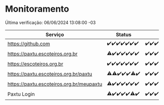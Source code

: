 # Monitoramento

Última verificação: 06/06/2024 13:08:00 -03

|Serviço|Status|Últimas 24h|
|---|---|---|
|https://github.com|<span title="2024-05-30: OK=24">✔️</span><span title="2024-05-31: OK=24">✔️</span><span title="2024-06-01: OK=24">✔️</span><span title="2024-06-02: OK=24">✔️</span><span title="2024-06-03: OK=24">✔️</span><span title="2024-06-04: OK=24">✔️</span><span title="2024-06-05: OK=16">✔️</span>|<span title="05/06/2024 13:08:00 -03 : 200">✔️</span><span title="05/06/2024 14:06:00 -03 : 200">✔️</span><span title="05/06/2024 15:08:00 -03 : 200">✔️</span><span title="05/06/2024 16:04:00 -03 : 200">✔️</span><span title="05/06/2024 17:08:00 -03 : 200">✔️</span><span title="05/06/2024 18:07:00 -03 : 200">✔️</span><span title="05/06/2024 19:06:00 -03 : 200">✔️</span><span title="05/06/2024 20:07:00 -03 : 200">✔️</span><span title="05/06/2024 21:32:00 -03 : 200">✔️</span><span title="05/06/2024 22:51:00 -03 : 200">✔️</span><span title="05/06/2024 23:24:00 -03 : 200">✔️</span><span title="06/06/2024 00:08:00 -03 : 200">✔️</span><span title="06/06/2024 01:08:00 -03 : 200">✔️</span><span title="06/06/2024 02:07:00 -03 : 200">✔️</span><span title="06/06/2024 03:09:00 -03 : 200">✔️</span><span title="06/06/2024 04:07:00 -03 : 200">✔️</span><span title="06/06/2024 05:09:00 -03 : 200">✔️</span><span title="06/06/2024 06:08:00 -03 : 200">✔️</span><span title="06/06/2024 07:07:00 -03 : 200">✔️</span><span title="06/06/2024 08:06:00 -03 : 200">✔️</span><span title="06/06/2024 09:12:00 -03 : 200">✔️</span><span title="06/06/2024 10:09:00 -03 : 200">✔️</span><span title="06/06/2024 11:07:00 -03 : 200">✔️</span><span title="06/06/2024 12:07:00 -03 : 200">✔️</span><span title="06/06/2024 13:08:00 -03 : 200">✔️</span>|
|https://paxtu.escoteiros.org.br|<span title="2024-05-30: OK=22, Falhas=2">⚠️</span><span title="2024-05-31: OK=24">✔️</span><span title="2024-06-01: OK=24">✔️</span><span title="2024-06-02: OK=24">✔️</span><span title="2024-06-03: OK=24">✔️</span><span title="2024-06-04: OK=24">✔️</span><span title="2024-06-05: OK=16">✔️</span>|<span title="05/06/2024 13:08:00 -03 : 200">✔️</span><span title="05/06/2024 14:06:00 -03 : 200">✔️</span><span title="05/06/2024 15:08:00 -03 : 200">✔️</span><span title="05/06/2024 16:04:00 -03 : 200">✔️</span><span title="05/06/2024 17:08:00 -03 : 200">✔️</span><span title="05/06/2024 18:07:00 -03 : 200">✔️</span><span title="05/06/2024 19:06:00 -03 : 200">✔️</span><span title="05/06/2024 20:07:00 -03 : 200">✔️</span><span title="05/06/2024 21:32:00 -03 : 200">✔️</span><span title="05/06/2024 22:51:00 -03 : 200">✔️</span><span title="05/06/2024 23:24:00 -03 : 200">✔️</span><span title="06/06/2024 00:08:00 -03 : 200">✔️</span><span title="06/06/2024 01:08:00 -03 : 200">✔️</span><span title="06/06/2024 02:07:00 -03 : 200">✔️</span><span title="06/06/2024 03:09:00 -03 : 200">✔️</span><span title="06/06/2024 04:07:00 -03 : 200">✔️</span><span title="06/06/2024 05:09:00 -03 : 200">✔️</span><span title="06/06/2024 06:08:00 -03 : 200">✔️</span><span title="06/06/2024 07:07:00 -03 : 200">✔️</span><span title="06/06/2024 08:06:00 -03 : 200">✔️</span><span title="06/06/2024 09:12:00 -03 : 200">✔️</span><span title="06/06/2024 10:09:00 -03 : 200">✔️</span><span title="06/06/2024 11:07:00 -03 : 200">✔️</span><span title="06/06/2024 12:07:00 -03 : 200">✔️</span><span title="06/06/2024 13:08:00 -03 : 200">✔️</span>|
|https://escoteiros.org.br|<span title="2024-05-30: OK=24">✔️</span><span title="2024-05-31: OK=24">✔️</span><span title="2024-06-01: OK=24">✔️</span><span title="2024-06-02: OK=24">✔️</span><span title="2024-06-03: OK=24">✔️</span><span title="2024-06-04: OK=24">✔️</span><span title="2024-06-05: OK=16">✔️</span>|<span title="05/06/2024 13:08:00 -03 : 200">✔️</span><span title="05/06/2024 14:06:00 -03 : 200">✔️</span><span title="05/06/2024 15:08:00 -03 : 200">✔️</span><span title="05/06/2024 16:04:00 -03 : 200">✔️</span><span title="05/06/2024 17:08:00 -03 : 200">✔️</span><span title="05/06/2024 18:07:00 -03 : 200">✔️</span><span title="05/06/2024 19:06:00 -03 : 200">✔️</span><span title="05/06/2024 20:07:00 -03 : 200">✔️</span><span title="05/06/2024 21:32:00 -03 : 200">✔️</span><span title="05/06/2024 22:51:00 -03 : 200">✔️</span><span title="05/06/2024 23:24:00 -03 : 200">✔️</span><span title="06/06/2024 00:08:00 -03 : 200">✔️</span><span title="06/06/2024 01:08:00 -03 : 200">✔️</span><span title="06/06/2024 02:07:00 -03 : 200">✔️</span><span title="06/06/2024 03:09:00 -03 : 200">✔️</span><span title="06/06/2024 04:07:00 -03 : 200">✔️</span><span title="06/06/2024 05:09:00 -03 : 200">✔️</span><span title="06/06/2024 06:08:00 -03 : 200">✔️</span><span title="06/06/2024 07:07:00 -03 : 200">✔️</span><span title="06/06/2024 08:06:00 -03 : 200">✔️</span><span title="06/06/2024 09:12:00 -03 : 200">✔️</span><span title="06/06/2024 10:09:00 -03 : 200">✔️</span><span title="06/06/2024 11:07:00 -03 : 200">✔️</span><span title="06/06/2024 12:07:00 -03 : 200">✔️</span><span title="06/06/2024 13:08:00 -03 : 200">✔️</span>|
|https://paxtu.escoteiros.org.br/paxtu|<span title="2024-05-30: OK=22, Falhas=2">⚠️</span><span title="2024-05-31: OK=23, Falhas=1">⚠️</span><span title="2024-06-01: OK=24">✔️</span><span title="2024-06-02: OK=24">✔️</span><span title="2024-06-03: OK=24">✔️</span><span title="2024-06-04: OK=23, Falhas=1">⚠️</span><span title="2024-06-05: OK=16">✔️</span>|<span title="05/06/2024 13:08:00 -03 : 200">✔️</span><span title="05/06/2024 14:06:00 -03 : 200">✔️</span><span title="05/06/2024 15:08:00 -03 : 200">✔️</span><span title="05/06/2024 16:04:00 -03 : 200">✔️</span><span title="05/06/2024 17:08:00 -03 : 200">✔️</span><span title="05/06/2024 18:07:00 -03 : 200">✔️</span><span title="05/06/2024 19:06:00 -03 : 200">✔️</span><span title="05/06/2024 20:07:00 -03 : 200">✔️</span><span title="05/06/2024 21:32:00 -03 : 200">✔️</span><span title="05/06/2024 22:51:00 -03 : 200">✔️</span><span title="05/06/2024 23:24:00 -03 : 200">✔️</span><span title="06/06/2024 00:08:00 -03 : 200">✔️</span><span title="06/06/2024 01:08:00 -03 : 200">✔️</span><span title="06/06/2024 02:07:00 -03 : 200">✔️</span><span title="06/06/2024 03:09:00 -03 : 200">✔️</span><span title="06/06/2024 04:07:00 -03 : 200">✔️</span><span title="06/06/2024 05:09:00 -03 : 200">✔️</span><span title="06/06/2024 06:08:00 -03 : 200">✔️</span><span title="06/06/2024 07:07:00 -03 : 200">✔️</span><span title="06/06/2024 08:06:00 -03 : 200">✔️</span><span title="06/06/2024 09:12:00 -03 : 200">✔️</span><span title="06/06/2024 10:09:00 -03 : 200">✔️</span><span title="06/06/2024 11:07:00 -03 : 200">✔️</span><span title="06/06/2024 12:07:00 -03 : 200">✔️</span><span title="06/06/2024 13:08:00 -03 : 200">✔️</span>|
|https://paxtu.escoteiros.org.br/meupaxtu|<span title="2024-05-30: OK=22, Falhas=2">⚠️</span><span title="2024-05-31: OK=24">✔️</span><span title="2024-06-01: OK=24">✔️</span><span title="2024-06-02: OK=24">✔️</span><span title="2024-06-03: OK=24">✔️</span><span title="2024-06-04: OK=24">✔️</span><span title="2024-06-05: OK=16">✔️</span>|<span title="05/06/2024 13:08:00 -03 : 200">✔️</span><span title="05/06/2024 14:06:00 -03 : 200">✔️</span><span title="05/06/2024 15:08:00 -03 : 200">✔️</span><span title="05/06/2024 16:04:00 -03 : 200">✔️</span><span title="05/06/2024 17:08:00 -03 : 200">✔️</span><span title="05/06/2024 18:07:00 -03 : 200">✔️</span><span title="05/06/2024 19:06:00 -03 : 200">✔️</span><span title="05/06/2024 20:07:00 -03 : 200">✔️</span><span title="05/06/2024 21:32:00 -03 : 200">✔️</span><span title="05/06/2024 22:51:00 -03 : 200">✔️</span><span title="05/06/2024 23:24:00 -03 : 200">✔️</span><span title="06/06/2024 00:08:00 -03 : 200">✔️</span><span title="06/06/2024 01:08:00 -03 : 200">✔️</span><span title="06/06/2024 02:07:00 -03 : 200">✔️</span><span title="06/06/2024 03:09:00 -03 : 200">✔️</span><span title="06/06/2024 04:07:00 -03 : 200">✔️</span><span title="06/06/2024 05:09:00 -03 : 200">✔️</span><span title="06/06/2024 06:08:00 -03 : 200">✔️</span><span title="06/06/2024 07:07:00 -03 : 200">✔️</span><span title="06/06/2024 08:06:00 -03 : 200">✔️</span><span title="06/06/2024 09:12:00 -03 : 200">✔️</span><span title="06/06/2024 10:09:00 -03 : 200">✔️</span><span title="06/06/2024 11:07:00 -03 : 200">✔️</span><span title="06/06/2024 12:07:00 -03 : 200">✔️</span><span title="06/06/2024 13:08:00 -03 : 200">✔️</span>|
|Paxtu Login|<span title="2024-05-30: OK=22, Falhas=2">⚠️</span><span title="2024-05-31: OK=24">✔️</span><span title="2024-06-01: OK=24">✔️</span><span title="2024-06-02: OK=24">✔️</span><span title="2024-06-03: OK=24">✔️</span><span title="2024-06-04: OK=23, Falhas=1">⚠️</span><span title="2024-06-05: OK=16">✔️</span>|<span title="05/06/2024 13:08:00 -03 : 200">✔️</span><span title="05/06/2024 14:06:00 -03 : 200">✔️</span><span title="05/06/2024 15:08:00 -03 : 200">✔️</span><span title="05/06/2024 16:04:00 -03 : 200">✔️</span><span title="05/06/2024 17:08:00 -03 : 200">✔️</span><span title="05/06/2024 18:07:00 -03 : 200">✔️</span><span title="05/06/2024 19:06:00 -03 : 200">✔️</span><span title="05/06/2024 20:07:00 -03 : 200">✔️</span><span title="05/06/2024 21:32:00 -03 : 200">✔️</span><span title="05/06/2024 22:51:00 -03 : 200">✔️</span><span title="05/06/2024 23:24:00 -03 : 200">✔️</span><span title="06/06/2024 00:08:00 -03 : 200">✔️</span><span title="06/06/2024 01:08:00 -03 : 200">✔️</span><span title="06/06/2024 02:07:00 -03 : 200">✔️</span><span title="06/06/2024 03:09:00 -03 : 200">✔️</span><span title="06/06/2024 04:07:00 -03 : 200">✔️</span><span title="06/06/2024 05:09:00 -03 : 200">✔️</span><span title="06/06/2024 06:08:00 -03 : 200">✔️</span><span title="06/06/2024 07:07:00 -03 : 200">✔️</span><span title="06/06/2024 08:06:00 -03 : 200">✔️</span><span title="06/06/2024 09:12:00 -03 : 200">✔️</span><span title="06/06/2024 10:09:00 -03 : 200">✔️</span><span title="06/06/2024 11:07:00 -03 : 200">✔️</span><span title="06/06/2024 12:07:00 -03 : 200">✔️</span><span title="06/06/2024 13:08:00 -03 : 200">✔️</span>|

